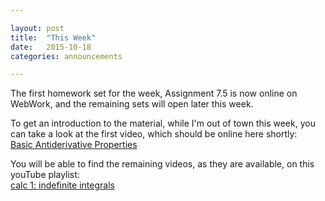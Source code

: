 ```yaml
---

layout: post
title:  "This Week"
date:   2015-10-18
categories: announcements 

---
```


The first homework set for the week, Assignment 7.5 is now online on WebWork, and the remaining sets will open later this week.

To get an introduction to the material, while I'm out of town this week, you can take a look at the first video, which should be online here shortly: <br />[Basic Antiderivative Properties](https://www.youtube.com/watch?v=MdvUHxQTWzU&index=1&list=PLwRA8zj9nt3hpoPpN-nkj02S2UubAi2eL)

You will be able to find the remaining videos, as they are available, on this youTube playlist: <br />[calc 1: indefinite integrals](https://www.youtube.com/watch?v=MdvUHxQTWzU&index=1&list=PLwRA8zj9nt3hpoPpN-nkj02S2UubAi2eL)
